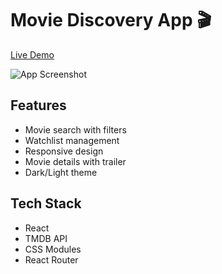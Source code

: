# Movie Discovery App 🎬

[Live Demo](https://your-deployment-link.com)

![App Screenshot](./screenshots/main.png)

## Features
- Movie search with filters
- Watchlist management
- Responsive design
- Movie details with trailer
- Dark/Light theme

## Tech Stack
- React
- TMDB API
- CSS Modules
- React Router

